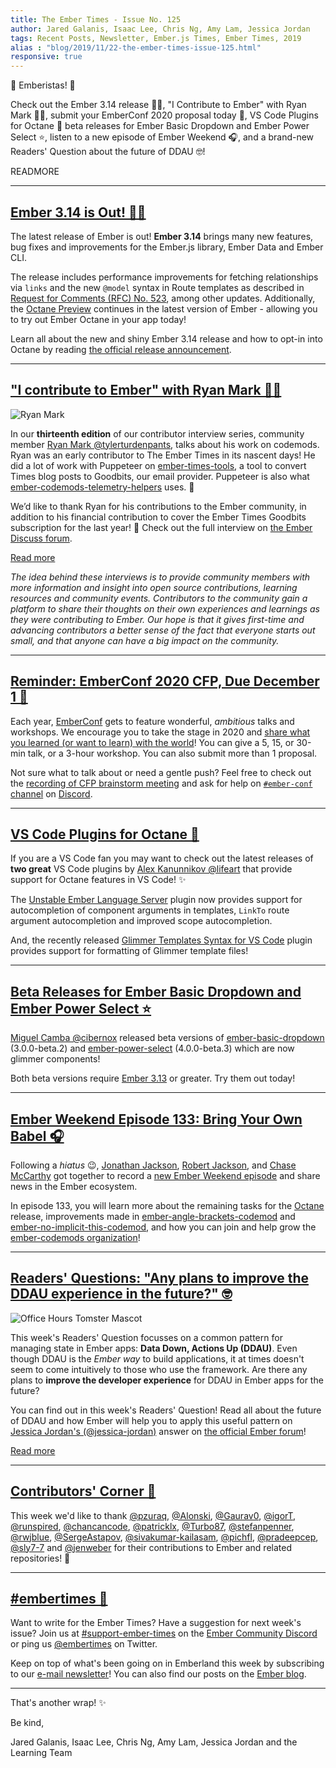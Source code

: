 ```yaml
---
title: The Ember Times - Issue No. 125
author: Jared Galanis, Isaac Lee, Chris Ng, Amy Lam, Jessica Jordan
tags: Recent Posts, Newsletter, Ember.js Times, Ember Times, 2019
alias : "blog/2019/11/22-the-ember-times-issue-125.html"
responsive: true
---
```


👋 Emberistas! 🐹

Check out the Ember 3.14 release 🐹✨,
"I Contribute to Ember" with Ryan Mark 👨‍💻,
submit your EmberConf 2020 proposal today 🎤,
VS Code Plugins for Octane 🤖
beta releases for Ember Basic Dropdown and Ember Power Select ⭐,
listen to a new episode of Ember Weekend 🎧,
and a brand-new Readers' Question about the future of DDAU 🤓!

READMORE

---

## [Ember 3.14 is Out! 🐹✨](https://blog.emberjs.com/2019/11/18/ember-3-14-released.html)

The latest release of Ember is out! **Ember 3.14** brings many new features, bug fixes and improvements for the Ember.js library, Ember Data and Ember CLI.

The release includes performance improvements for fetching relationships via `links` and the new `@model` syntax in Route templates as described in [Request for Comments (RFC) No. 523](https://emberjs.github.io/rfcs/0523-model-argument-for-route-templates.html), among other updates. Additionally, the [Octane Preview](https://emberjs.com/editions/octane/) continues in the latest version of Ember - allowing you to try out Ember Octane in your app today!

Learn all about the new and shiny Ember 3.14 release and how to opt-in into Octane by reading [the official release announcement](https://blog.emberjs.com/2019/11/18/ember-3-14-released.html).

---

## ["I contribute to Ember" with Ryan Mark 👨‍💻](https://discuss.emberjs.com/t/i-contribute-to-ember-with-ryan-mark/17242)

<div class="float-right padded portrait-frame">
  <img alt="Ryan Mark" title="Ryan Mark - Contributor to Ember" src="/images/blog/emberjstimes/ryan_mark.jpeg" />
</div>

In our **thirteenth edition** of our contributor interview series, community member [Ryan Mark @tylerturdenpants](https://github.com/tylerturdenpants), talks about his work on codemods. Ryan was an early contributor to The Ember Times in its nascent days! He did a lot of work with Puppeteer on [ember-times-tools](https://github.com/ember-learn/ember-times-tools), a tool to convert Times blog posts to Goodbits, our email provider. Puppeteer is also what [ember-codemods-telemetry-helpers](https://github.com/ember-codemods/ember-codemods-telemetry-helpers) uses. 🔗

We’d like to thank Ryan for his contributions to the Ember community, in addition to his financial contribution to cover the Ember Times Goodbits subscription for the last year! 👏 Check out the full interview on [the Ember Discuss forum](https://discuss.emberjs.com/t/i-contribute-to-ember-with-ryan-mark/17242).

<a class="ember-button ember-button--centered" href="https://discuss.emberjs.com/t/i-contribute-to-ember-with-ryan-mark/17242">Read more</a>

<p style="font-style: italic;">The idea behind these interviews is to provide community members with more information and insight into open source contributions, learning resources and community events. Contributors to the community gain a platform to share their thoughts on their own experiences and learnings as they were contributing to Ember. Our hope is that it gives first-time and advancing contributors a better sense of the fact that everyone starts out small, and that anyone can have a big impact on the community.</p>

---

## [Reminder: EmberConf 2020 CFP, Due December 1 🎤](https://cfp.emberconf.com/events/emberconf-2020/)

Each year, [EmberConf](https://emberconf.com/) gets to feature wonderful, *ambitious* talks and workshops. We encourage you to take the stage in 2020 and [share what you learned (or want to learn) with the world](https://cfp.emberconf.com/events/emberconf-2020/)! You can give a 5, 15, or 30-min talk, or a 3-hour workshop. You can also submit more than 1 proposal.

Not sure what to talk about or need a gentle push? Feel free to check out the [recording of CFP brainstorm meeting](https://emberconf.com/#/cfp-brainstorm) and ask for help on [`#ember-conf` channel](https://discordapp.com/channels/480462759797063690/480502413917421570) on [Discord](https://discordapp.com/invite/emberjs).

---

## [VS Code Plugins for Octane 🤖](https://marketplace.visualstudio.com/items?itemName=lifeart.vscode-ember-unstable)

If you are a VS Code fan you may want to check out the latest releases of **two great** VS Code plugins by [Alex Kanunnikov @lifeart](https://github.com/lifeart) that provide support for Octane features in VS Code! ✨

The [Unstable Ember Language Server](https://marketplace.visualstudio.com/items?itemName=lifeart.vscode-ember-unstable) plugin now provides support for autocompletion of component arguments in templates, `LinkTo` route argument autocompletion and improved scope autocompletion.

And, the recently released [Glimmer Templates Syntax for VS Code](https://marketplace.visualstudio.com/items?itemName=lifeart.vscode-glimmer-syntax) plugin provides support for formatting of Glimmer template files!

---

## [Beta Releases for Ember Basic Dropdown and Ember Power Select ⭐](https://twitter.com/MiguelCamba/status/1196520042948628480)

[Miguel Camba @cibernox](https://github.com/cibernox) released beta versions of [ember-basic-dropdown](https://github.com/cibernox/ember-basic-dropdown) (3.0.0-beta.2) and [ember-power-select](https://github.com/cibernox/ember-power-select) (4.0.0-beta.3) which are now glimmer components!

Both beta versions require [Ember 3.13](https://blog.emberjs.com/2019/09/25/ember-3-13-released.html) or greater. Try them out today!

---

## [Ember Weekend Episode 133: Bring Your Own Babel 🎧](https://emberweekend.com/episodes/bring-your-own-babel/)

Following a *hiatus* 😉, [Jonathan Jackson](https://twitter.com/rondale_sc), [Robert Jackson](https://twitter.com/rwjblue), and [Chase McCarthy](https://twitter.com/code0100fun) got together to record a [new Ember Weekend episode](https://emberweekend.com/episodes/bring-your-own-babel/) and share news in the Ember ecosystem.

In episode 133, you will learn more about the remaining tasks for the [Octane](https://emberjs.com/editions/octane) release, improvements made in [ember-angle-brackets-codemod](https://github.com/ember-codemods/ember-angle-brackets-codemod) and [ember-no-implicit-this-codemod](https://github.com/ember-codemods/ember-no-implicit-this-codemod), and how you can join and help grow the [ember-codemods organization](https://github.com/ember-codemods)!

---

## [Readers' Questions: "Any plans to improve the DDAU experience in the future?" 🤓](https://discuss.emberjs.com/t/readers-questions-are-there-plans-to-improve-the-experience-for-using-data-down-actions-up-in-the-future/17239)

<div class="blog-row">
  <img class="float-right small transparent padded" alt="Office Hours Tomster Mascot" title="Readers' Questions" src="/images/tomsters/officehours.png" />

  <p>This week's Readers' Question focusses on a common pattern for managing state in Ember apps: <strong>Data Down, Actions Up (DDAU)</strong>. Even though DDAU is the <i>Ember way</i> to build applications, it at times doesn't seem to come intuitively to those who use the framework. Are there any plans to <strong>improve the developer experience</strong> for DDAU in Ember apps for the future?</p>

  <p>You can find out in this week's Readers' Question! Read all about the future of DDAU and how Ember will help you to apply this useful pattern on <a href="https://github.com/jessica-jordan" target="jj">Jessica Jordan's (@jessica-jordan)</a> answer on <a href="https://discuss.emberjs.com/t/readers-questions-are-there-plans-to-improve-the-experience-for-using-data-down-actions-up-in-the-future/17239" target="discuss">the official Ember forum</a>!</p>

  <p><a class="ember-button ember-button--centered" href="https://discuss.emberjs.com/t/readers-questions-are-there-plans-to-improve-the-experience-for-using-data-down-actions-up-in-the-future/17239">Read more</a></p>
</div>

---

## [Contributors' Corner 👏](https://guides.emberjs.com/release/contributing/repositories/)

<p>This week we'd like to thank <a href="https://github.com/pzuraq" target="gh-user">@pzuraq</a>, <a href="https://github.com/Alonski" target="gh-user">@Alonski</a>, <a href="https://github.com/Gaurav0" target="gh-user">@Gaurav0</a>, <a href="https://github.com/igorT" target="gh-user">@igorT</a>, <a href="https://github.com/runspired" target="gh-user">@runspired</a>, <a href="https://github.com/chancancode" target="gh-user">@chancancode</a>, <a href="https://github.com/patricklx" target="gh-user">@patricklx</a>, <a href="https://github.com/Turbo87" target="gh-user">@Turbo87</a>, <a href="https://github.com/stefanpenner" target="gh-user">@stefanpenner</a>, <a href="https://github.com/rwjblue" target="gh-user">@rwjblue</a>, <a href="https://github.com/SergeAstapov" target="gh-user">@SergeAstapov</a>, <a href="https://github.com/sivakumar-kailasam" target="gh-user">@sivakumar-kailasam</a>, <a href="https://github.com/pichfl" target="gh-user">@pichfl</a>, <a href="https://github.com/pradeepcep" target="gh-user">@pradeepcep</a>, <a href="https://github.com/sly7-7" target="gh-user">@sly7-7</a> and <a href="https://github.com/jenweber" target="gh-user">@jenweber</a> for their contributions to Ember and related repositories! 💖</p>

---

## [#embertimes 📰](https://blog.emberjs.com/tags/newsletter.html)

Want to write for the Ember Times? Have a suggestion for next week's issue? Join us at [#support-ember-times](https://discordapp.com/channels/480462759797063690/485450546887786506) on the [Ember Community Discord](https://discordapp.com/invite/zT3asNS) or ping us [@embertimes](https://twitter.com/embertimes) on Twitter.

Keep on top of what's been going on in Emberland this week by subscribing to our [e-mail newsletter](https://the-emberjs-times.ongoodbits.com/)! You can also find our posts on the [Ember blog](https://emberjs.com/blog/tags/newsletter.html).

---

That's another wrap! ✨

Be kind,

Jared Galanis, Isaac Lee, Chris Ng, Amy Lam, Jessica Jordan and the Learning Team
